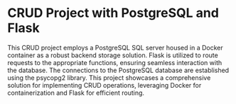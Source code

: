 # CRUD Project with PostgreSQL and Flask
This CRUD project employs a PostgreSQL SQL server housed in a Docker container as a robust backend storage solution. 
Flask is utilized to route requests to the appropriate functions, ensuring seamless interaction with the database. 
The connections to the PostgreSQL database are established using the psycopg2 library. 
This project showcases a comprehensive solution for implementing CRUD operations, leveraging Docker for containerization and Flask for efficient routing.
